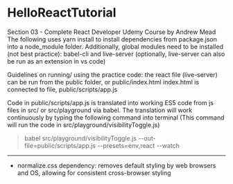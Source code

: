 # HelloReactTutorial
Section 03 - Complete React Developer Udemy Course by Andrew Mead
The following uses yarn install to install dependencies from package.json into a node_module folder.
Additionally, global modules need to be installed (not best practice): babel-cli and live-server (optionally, live-server can also be run as an extension in vs code)

Guidelines on running/ using the practice code:
the react file (live-server) can be run from the public folder, or public/index.html
index.html is connected to file, public/scripts/app.js

Code in public/scripts/app.js is translated into working ES5 code from js files in  src/ or src/playground via babel.
The translation will work continuously by typing the following command into terminal
(This command will run the code in src/playground/visibilityToggle.js)
> babel src/playground/visibilityToggle.js --out-file=public/scripts/app.js --presets=env,react --watch

---
- normalize.css dependency: removes default styling by web browsers and OS, allowing for consistent cross-browser styling

